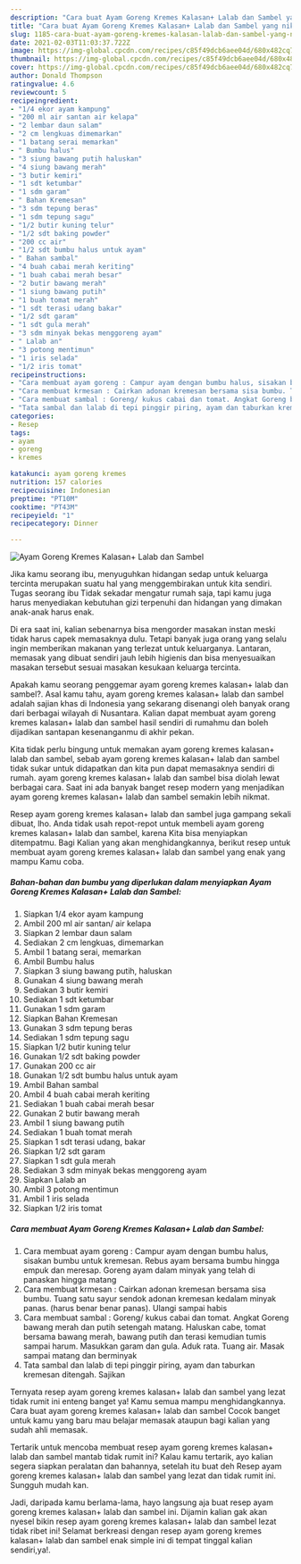 ```yaml
---
description: "Cara buat Ayam Goreng Kremes Kalasan+ Lalab dan Sambel yang nikmat Untuk Jualan"
title: "Cara buat Ayam Goreng Kremes Kalasan+ Lalab dan Sambel yang nikmat Untuk Jualan"
slug: 1185-cara-buat-ayam-goreng-kremes-kalasan-lalab-dan-sambel-yang-nikmat-untuk-jualan
date: 2021-02-03T11:03:37.722Z
image: https://img-global.cpcdn.com/recipes/c85f49dcb6aee04d/680x482cq70/ayam-goreng-kremes-kalasan-lalab-dan-sambel-foto-resep-utama.jpg
thumbnail: https://img-global.cpcdn.com/recipes/c85f49dcb6aee04d/680x482cq70/ayam-goreng-kremes-kalasan-lalab-dan-sambel-foto-resep-utama.jpg
cover: https://img-global.cpcdn.com/recipes/c85f49dcb6aee04d/680x482cq70/ayam-goreng-kremes-kalasan-lalab-dan-sambel-foto-resep-utama.jpg
author: Donald Thompson
ratingvalue: 4.6
reviewcount: 5
recipeingredient:
- "1/4 ekor ayam kampung"
- "200 ml air santan air kelapa"
- "2 lembar daun salam"
- "2 cm lengkuas dimemarkan"
- "1 batang serai memarkan"
- " Bumbu halus"
- "3 siung bawang putih haluskan"
- "4 siung bawang merah"
- "3 butir kemiri"
- "1 sdt ketumbar"
- "1 sdm garam"
- " Bahan Kremesan"
- "3 sdm tepung beras"
- "1 sdm tepung sagu"
- "1/2 butir kuning telur"
- "1/2 sdt baking powder"
- "200 cc air"
- "1/2 sdt bumbu halus untuk ayam"
- " Bahan sambal"
- "4 buah cabai merah keriting"
- "1 buah cabai merah besar"
- "2 butir bawang merah"
- "1 siung bawang putih"
- "1 buah tomat merah"
- "1 sdt terasi udang bakar"
- "1/2 sdt garam"
- "1 sdt gula merah"
- "3 sdm minyak bekas menggoreng ayam"
- " Lalab an"
- "3 potong mentimun"
- "1 iris selada"
- "1/2 iris tomat"
recipeinstructions:
- "Cara membuat ayam goreng : Campur ayam dengan bumbu halus, sisakan bumbu untuk kremesan. Rebus ayam bersama bumbu hingga empuk dan meresap. Goreng ayam dalam minyak yang telah di panaskan hingga matang"
- "Cara membuat krmesan : Cairkan adonan kremesan bersama sisa bumbu. Tuang satu sayur sendok adonan kremesan kedalam minyak panas. (harus benar benar panas). Ulangi sampai habis"
- "Cara membuat sambal : Goreng/ kukus cabai dan tomat. Angkat Goreng bawang merah dan putih setengah matang. Haluskan cabe, tomat bersama bawang merah, bawang putih dan terasi kemudian tumis sampai harum. Masukkan garam dan gula. Aduk rata. Tuang air. Masak sampai matang dan berminyak"
- "Tata sambal dan lalab di tepi pinggir piring, ayam dan taburkan kremesan ditengah. Sajikan"
categories:
- Resep
tags:
- ayam
- goreng
- kremes

katakunci: ayam goreng kremes 
nutrition: 157 calories
recipecuisine: Indonesian
preptime: "PT10M"
cooktime: "PT43M"
recipeyield: "1"
recipecategory: Dinner

---
```



![Ayam Goreng Kremes Kalasan+ Lalab dan Sambel](https://img-global.cpcdn.com/recipes/c85f49dcb6aee04d/680x482cq70/ayam-goreng-kremes-kalasan-lalab-dan-sambel-foto-resep-utama.jpg)

Jika kamu seorang ibu, menyuguhkan hidangan sedap untuk keluarga tercinta merupakan suatu hal yang menggembirakan untuk kita sendiri. Tugas seorang ibu Tidak sekadar mengatur rumah saja, tapi kamu juga harus menyediakan kebutuhan gizi terpenuhi dan hidangan yang dimakan anak-anak harus enak.

Di era  saat ini, kalian sebenarnya bisa mengorder masakan instan meski tidak harus capek memasaknya dulu. Tetapi banyak juga orang yang selalu ingin memberikan makanan yang terlezat untuk keluarganya. Lantaran, memasak yang dibuat sendiri jauh lebih higienis dan bisa menyesuaikan masakan tersebut sesuai masakan kesukaan keluarga tercinta. 



Apakah kamu seorang penggemar ayam goreng kremes kalasan+ lalab dan sambel?. Asal kamu tahu, ayam goreng kremes kalasan+ lalab dan sambel adalah sajian khas di Indonesia yang sekarang disenangi oleh banyak orang dari berbagai wilayah di Nusantara. Kalian dapat membuat ayam goreng kremes kalasan+ lalab dan sambel hasil sendiri di rumahmu dan boleh dijadikan santapan kesenanganmu di akhir pekan.

Kita tidak perlu bingung untuk memakan ayam goreng kremes kalasan+ lalab dan sambel, sebab ayam goreng kremes kalasan+ lalab dan sambel tidak sukar untuk didapatkan dan kita pun dapat memasaknya sendiri di rumah. ayam goreng kremes kalasan+ lalab dan sambel bisa diolah lewat berbagai cara. Saat ini ada banyak banget resep modern yang menjadikan ayam goreng kremes kalasan+ lalab dan sambel semakin lebih nikmat.

Resep ayam goreng kremes kalasan+ lalab dan sambel juga gampang sekali dibuat, lho. Anda tidak usah repot-repot untuk membeli ayam goreng kremes kalasan+ lalab dan sambel, karena Kita bisa menyiapkan ditempatmu. Bagi Kalian yang akan menghidangkannya, berikut resep untuk membuat ayam goreng kremes kalasan+ lalab dan sambel yang enak yang mampu Kamu coba.

<!--inarticleads1-->

##### Bahan-bahan dan bumbu yang diperlukan dalam menyiapkan Ayam Goreng Kremes Kalasan+ Lalab dan Sambel:

1. Siapkan 1/4 ekor ayam kampung
1. Ambil 200 ml air santan/ air kelapa
1. Siapkan 2 lembar daun salam
1. Sediakan 2 cm lengkuas, dimemarkan
1. Ambil 1 batang serai, memarkan
1. Ambil  Bumbu halus
1. Siapkan 3 siung bawang putih, haluskan
1. Gunakan 4 siung bawang merah
1. Sediakan 3 butir kemiri
1. Sediakan 1 sdt ketumbar
1. Gunakan 1 sdm garam
1. Siapkan  Bahan Kremesan
1. Gunakan 3 sdm tepung beras
1. Sediakan 1 sdm tepung sagu
1. Siapkan 1/2 butir kuning telur
1. Gunakan 1/2 sdt baking powder
1. Gunakan 200 cc air
1. Gunakan 1/2 sdt bumbu halus untuk ayam
1. Ambil  Bahan sambal
1. Ambil 4 buah cabai merah keriting
1. Sediakan 1 buah cabai merah besar
1. Gunakan 2 butir bawang merah
1. Ambil 1 siung bawang putih
1. Sediakan 1 buah tomat merah
1. Siapkan 1 sdt terasi udang, bakar
1. Siapkan 1/2 sdt garam
1. Siapkan 1 sdt gula merah
1. Sediakan 3 sdm minyak bekas menggoreng ayam
1. Siapkan  Lalab an
1. Ambil 3 potong mentimun
1. Ambil 1 iris selada
1. Siapkan 1/2 iris tomat




<!--inarticleads2-->

##### Cara membuat Ayam Goreng Kremes Kalasan+ Lalab dan Sambel:

1. Cara membuat ayam goreng : Campur ayam dengan bumbu halus, sisakan bumbu untuk kremesan. Rebus ayam bersama bumbu hingga empuk dan meresap. Goreng ayam dalam minyak yang telah di panaskan hingga matang
1. Cara membuat krmesan : Cairkan adonan kremesan bersama sisa bumbu. Tuang satu sayur sendok adonan kremesan kedalam minyak panas. (harus benar benar panas). Ulangi sampai habis
1. Cara membuat sambal : Goreng/ kukus cabai dan tomat. Angkat Goreng bawang merah dan putih setengah matang. Haluskan cabe, tomat bersama bawang merah, bawang putih dan terasi kemudian tumis sampai harum. Masukkan garam dan gula. Aduk rata. Tuang air. Masak sampai matang dan berminyak
1. Tata sambal dan lalab di tepi pinggir piring, ayam dan taburkan kremesan ditengah. Sajikan




Ternyata resep ayam goreng kremes kalasan+ lalab dan sambel yang lezat tidak rumit ini enteng banget ya! Kamu semua mampu menghidangkannya. Cara buat ayam goreng kremes kalasan+ lalab dan sambel Cocok banget untuk kamu yang baru mau belajar memasak ataupun bagi kalian yang sudah ahli memasak.

Tertarik untuk mencoba membuat resep ayam goreng kremes kalasan+ lalab dan sambel mantab tidak rumit ini? Kalau kamu tertarik, ayo kalian segera siapkan peralatan dan bahannya, setelah itu buat deh Resep ayam goreng kremes kalasan+ lalab dan sambel yang lezat dan tidak rumit ini. Sungguh mudah kan. 

Jadi, daripada kamu berlama-lama, hayo langsung aja buat resep ayam goreng kremes kalasan+ lalab dan sambel ini. Dijamin kalian gak akan nyesel bikin resep ayam goreng kremes kalasan+ lalab dan sambel lezat tidak ribet ini! Selamat berkreasi dengan resep ayam goreng kremes kalasan+ lalab dan sambel enak simple ini di tempat tinggal kalian sendiri,ya!.

